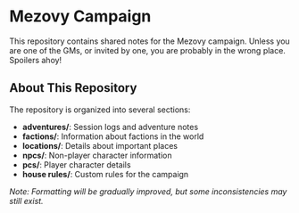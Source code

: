 # Mezovy Campaign

This repository contains shared notes for the Mezovy campaign. Unless you are one of the GMs, or invited by one, you are probably in the wrong place. Spoilers ahoy!

## About This Repository

The repository is organized into several sections:
- **adventures/**: Session logs and adventure notes
- **factions/**: Information about factions in the world
- **locations/**: Details about important places
- **npcs/**: Non-player character information
- **pcs/**: Player character details
- **house rules/**: Custom rules for the campaign

*Note: Formatting will be gradually improved, but some inconsistencies may still exist.*
